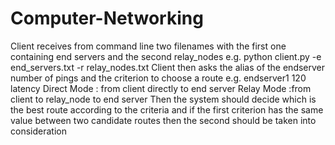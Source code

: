 # Computer-Networking
Client receives from command line two filenames with the first one containing end servers and the second relay_nodes e.g. python client.py -e end_servers.txt -r relay_nodes.txt 
Client then asks the alias of the endserver number of pings and the criterion to choose a route e.g. endserver1 120 latency
Direct Mode : from client directly to end server
Relay Mode :from client to relay_node to end server 
Then the system should decide which is the best route according to the criteria and if the first criterion has the same value between two candidate routes then the second should be taken into consideration

